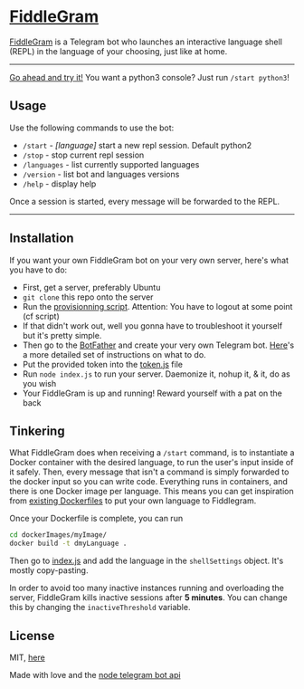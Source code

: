 # [FiddleGram](https://telegram.me/FiddleBot)

[FiddleGram](https://telegram.me/FiddleBot) is a Telegram bot who launches an interactive language shell (REPL) in the language of your choosing, just like at home.

----

[Go ahead and try it!](https://telegram.me/FiddleBot)
You want a python3 console? Just run `/start python3`!

## Usage
Use the following commands to use the bot:

* `/start` - *[language]* start a new repl session. Default python2
* `/stop` - stop current repl session
* `/languages` - list currently supported languages
* `/version` - list bot and languages versions
* `/help` - display help

Once a session is started, every message will be forwarded to the REPL.

----

## Installation

If you want your own FiddleGram bot on your very own server, here's what you have to do:
* First, get a server, preferably Ubuntu
* `git clone` this repo onto the server
* Run the [provisionning script](provision.sh). Attention: You have to logout at some point (cf script)
* If that didn't work out, well you gonna have to troubleshoot it yourself but it's pretty simple.
* Then go to the [BotFather](https://telegram.me/botfather) and create your very own Telegram bot. [Here](Botfather_config.md)'s a more detailed set of instructions on what to do.
* Put the provided token into the [token.js](token.js) file
* Run `node index.js` to run your server. Daemonize it, nohup it, & it, do as you wish
* Your FiddleGram is up and running! Reward yourself with a pat on the back

## Tinkering

What FiddleGram does when receiving a `/start` command, is to instantiate a Docker container with the desired language, to run the user's input inside of it safely. Then, every message that isn't a command is simply forwarded to the docker input so you can write code. Everything runs in containers, and there is one Docker image per language. This means you can get inspiration from [existing Dockerfiles](dockerImages/phpImage/Dockerfile) to put your own language to Fiddlegram.

Once your Dockerfile is complete, you can run
```bash
cd dockerImages/myImage/
docker build -t dmyLanguage .
```

Then go to [index.js](index.js) and add the language in the `shellSettings` object. It's mostly copy-pasting.

In order to avoid too many inactive instances running and overloading the server, FiddleGram kills inactive sessions after **5 minutes**. You can change this by changing the `inactiveThreshold` variable.

## License

MIT, [here](LICENSE)

Made with love and the [node telegram bot api](https://github.com/yagop/node-telegram-bot-api)